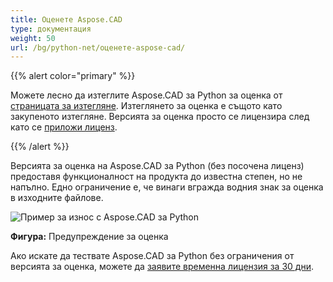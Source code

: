 ```yaml
---
title: Оценете Aspose.CAD
type: документация
weight: 50
url: /bg/python-net/оценете-aspose-cad/
---
```


{{% alert color="primary" %}}

Можете лесно да изтеглите Aspose.CAD за Python за оценка от [страницата за изтегляне](https://downloads.aspose.com/cad/python-net). Изтеглянето за оценка е същото като закупеното изтегляне. Версията за оценка просто се лицензира след като се [приложи лиценз](/cad/python-net/licensing/).

{{% /alert %}}

Версията за оценка на Aspose.CAD за Python (без посочена лиценз) предоставя функционалност на продукта до известна степен, но не напълно. Едно ограничение е, че винаги вгражда водния знак за оценка в изходните файлове.

![Пример за износ с Aspose.CAD за Python](AreaChartReport.jpg)

**Фигура:** Предупреждение за оценка

Ако искате да тествате Aspose.CAD за Python без ограничения от версията за оценка, можете да [заявите временна лицензия за 30 дни](https://purchase.aspose.com/temporary-license).
